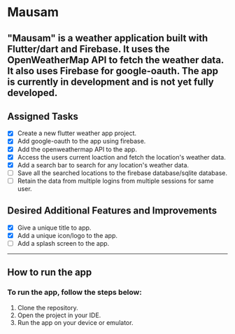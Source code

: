# Mausam
"Mausam" is a weather application built with Flutter/dart and Firebase. It uses the OpenWeatherMap API to fetch the weather data. It also uses Firebase for google-oauth. The app is currently in development and is not yet fully developed.
---
## Assigned Tasks
- [x] Create a new flutter weather app project.
- [x] Add google-oauth to the app using firebase.
- [x] Add the openweathermap API to the app.
- [x] Access the users current loaction and fetch the location's weather data.
- [x] Add a search bar to search for any location's weather data.
- [ ] Save all the searched locations to the firebase database/sqlite database.
- [ ] Retain the data from multiple logins from multiple sessions for same user.

## Desired Additional Features and Improvements
- [x] Give a unique title to app.
- [x] Add a unique icon/logo to the app.
- [ ] Add a splash screen to the app.
---
## How to run the app
### To run the app, follow the steps below:
1. Clone the repository.
2. Open the project in your IDE.
3. Run the app on your device or emulator.
